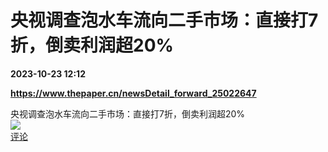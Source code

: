 # 央视调查泡水车流向二手市场：直接打7折，倒卖利润超20%

**2023-10-23 12:12**

**https://www.thepaper.cn/newsDetail_forward_25022647**

央视调查泡水车流向二手市场：直接打7折，倒卖利润超20%  
![](https://img3.chouti.com/CHOUTI_231023_FE6C4EDADF1C4082B5896C2B9CF63BD0.png)  
[评论](https://m.chouti.com/link/40372392)